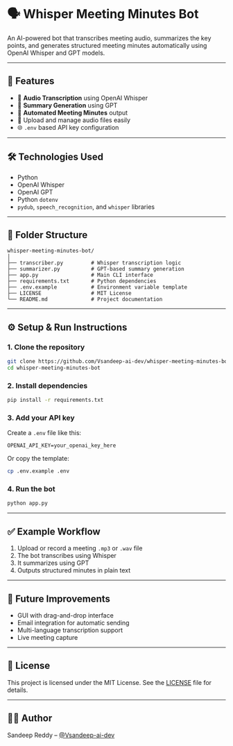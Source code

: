 # 🗣️ Whisper Meeting Minutes Bot

An AI-powered bot that transcribes meeting audio, summarizes the key points, and generates structured meeting minutes automatically using OpenAI Whisper and GPT models.

---

## 📌 Features

- 🎤 **Audio Transcription** using OpenAI Whisper
- 🧠 **Summary Generation** using GPT
- 📝 **Automated Meeting Minutes** output
- 📂 Upload and manage audio files easily
- 🌐 `.env` based API key configuration

---

## 🛠️ Technologies Used

- Python
- OpenAI Whisper
- OpenAI GPT
- Python `dotenv`
- `pydub`, `speech_recognition`, and `whisper` libraries

---

## 📁 Folder Structure

```
whisper-meeting-minutes-bot/
│
├── transcriber.py         # Whisper transcription logic
├── summarizer.py          # GPT-based summary generation
├── app.py                 # Main CLI interface
├── requirements.txt       # Python dependencies
├── .env.example           # Environment variable template
├── LICENSE                # MIT License
└── README.md              # Project documentation
```

---

## ⚙️ Setup & Run Instructions

### 1. Clone the repository

```bash
git clone https://github.com/Vsandeep-ai-dev/whisper-meeting-minutes-bot.git
cd whisper-meeting-minutes-bot
```

### 2. Install dependencies

```bash
pip install -r requirements.txt
```

### 3. Add your API key

Create a `.env` file like this:

```
OPENAI_API_KEY=your_openai_key_here
```

Or copy the template:

```bash
cp .env.example .env
```

### 4. Run the bot

```bash
python app.py
```

---

## ✅ Example Workflow

1. Upload or record a meeting `.mp3` or `.wav` file  
2. The bot transcribes using Whisper  
3. It summarizes using GPT  
4. Outputs structured minutes in plain text

---

## 🧠 Future Improvements

- GUI with drag-and-drop interface
- Email integration for automatic sending
- Multi-language transcription support
- Live meeting capture

---

## 📄 License

This project is licensed under the MIT License. See the [LICENSE](./LICENSE) file for details.

---

## 👨‍💻 Author

Sandeep Reddy – [@Vsandeep-ai-dev](https://github.com/Vsandeep-ai-dev)
